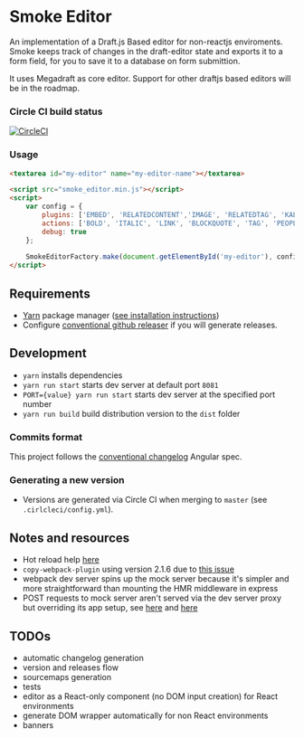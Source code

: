 # Smoke Editor

An implementation of a Draft.js Based editor for non-reactjs enviroments.
Smoke keeps track of changes in the draft-editor state and exports it to a form field, for you to save it to a database on form submittion.

It uses Megadraft as core editor. Support for other draftjs based editors will be in the roadmap.

### Circle CI build status

[![CircleCI](https://circleci.com/gh/Artear/smoke_editor/tree/master.svg?style=svg)](https://circleci.com/gh/Artear/smoke_editor/tree/master)

### Usage

```html
<textarea id="my-editor" name="my-editor-name"></textarea>

<script src="smoke_editor.min.js"></script>
<script>
    var config = {
        plugins: ['EMBED', 'RELATEDCONTENT','IMAGE', 'RELATEDTAG', 'KALTURA'],
        actions: ['BOLD', 'ITALIC', 'LINK', 'BLOCKQUOTE', 'TAG', 'PEOPLE', 'SUBTITLE'],
        debug: true
    };
    
    SmokeEditorFactory.make(document.getElementById('my-editor'), config);
</script>

```

## Requirements

* [Yarn](https://yarnpkg.com/en/docs/install) package manager ([see installation instructions]([Yarn](https://yarnpkg.com/en/docs/install)))
* Configure [conventional github releaser](https://github.com/conventional-changelog/conventional-github-releaser) if you will generate releases. 

## Development

* `yarn` installs dependencies
* `yarn run start` starts dev server at default port `8081`
* `PORT={value} yarn run start` starts dev server at the specified port number
* `yarn run build` build distribution version to the `dist` folder

### Commits format

This project follows the [conventional changelog](https://github.com/conventional-changelog/conventional-changelog) Angular spec.

### Generating a new version

* Versions are generated via Circle CI when merging to `master` (see `.cirlcleci/config.yml`).

## Notes and resources

* Hot reload help [here](https://github.com/gaearon/react-hot-loader/blob/master/docs/Troubleshooting.md)
* `copy-webpack-plugin` using version 2.1.6 due to [this issue](https://github.com/kevlened/copy-webpack-plugin/issues/29)
* webpack dev server spins up the mock server because it's simpler and more straightforward than mounting the HMR middleware in express
* POST requests to mock server aren't served via the dev server proxy but overriding its app setup, see 
[here](http://stackoverflow.com/questions/39636615/webpack-not-accepting-post-requests) and
[here](http://stackoverflow.com/questions/42735457/webpack-dev-server-support-for-post-put-delete-methods-using-proxy)


## TODOs

* automatic changelog generation
* version and releases flow
* sourcemaps generation
* tests
* editor as a React-only component (no DOM input creation) for React environments
* generate DOM wrapper automatically for non React environments
* banners
